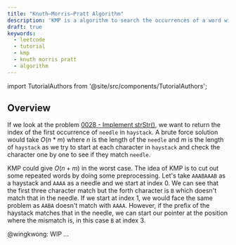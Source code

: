 ```yaml
---
title: "Knuth–Morris–Pratt Algorithm"
description: 'KMP is a algorithm to search the occurrences of a word within a string'
draft: true
keywords:
  - leetcode
  - tutorial
  - kmp
  - knuth morris pratt
  - algorithm
---
```


import TutorialAuthors from '@site/src/components/TutorialAuthors';

<TutorialAuthors names="@wingkwong"/>

## Overview

If we look at the problem [0028 - Implement strStr()](https://leetcode.com/problems/implement-strstr/), we want to return the index of the first occurrence of `needle` in `haystack`. A brute force solution would take $O(n * m)$ where $n$ is the length of the `needle` and $m$ is the length of `haystack` as we try to start at each character in `haystack` and check the character one by one to see if they match `needle`. 

KMP could give $O(n + m)$ in the worst case. The idea of KMP is to cut out some repeated words by doing some preprocessing. Let's take `AAABAAAB` as a haystack and `AAAA` as a needle and we start at index 0. We can see that the first three character match but the forth character is `B` which doesn't match that in the needle. If we start at index 1, we would face the same problem as `AABA` doesn't match with `AAAA`. However, if the prefix of the haystack matches that in the needle, we can start our pointer at the position where the mismatch is, in this case `B` at index 3. 

@wingkwong: WIP ...